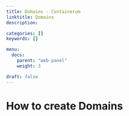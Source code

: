 ```yaml
---
title: Domains - Containerum
linktitle: Domains
description:

categories: []
keywords: []

menu:
  docs:
    parent: "web-panel"
    weight: 3

draft: false
---
```


# How to create Domains
